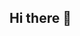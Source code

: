 ## Hi there 👋

<!--# wAtCh!— premalu 2024 (ONLINE) FULLMOVIE FREE ON STREAMINGS

ᴊᴜꜱᴛ ᴀ ꜱᴇᴄᴏɴᴅ ᴀɢᴏ — While several avenues exist to view the highly praised film premalu (2024) online streaming offers a versatile means to access its cinematic wonder From heartfelt songs to buoyant humor this genre-bending work explores the power of friendship to uplift communities during troubling times Directed with nuanced color and vivacious animation lighter moments are blended seamlessly with touching introspection Cinephiles and casual fans alike will find their spirits lifted by this inspirational story of diverse characters joining in solidarity Why not spend an evening immersed in the vibrant world of premalu (2024)? Don't miss out! #premalu Movie

### <a href="http://new.4tv.live/movie/1149791/premalu/watch">Watch Online premalu (2024) Fullmovie Online</a>

### <a href="http://new.4tv.live/movie/1149791/premalu/watch">Online Download premalu (2024) Fullmovie Online HD</a>

<animated-image data-catalyst=""><a href="http://new.4tv.live/movie/1149791/premalu/watch" rel="nofollow" data-target="animated-image.originalLink"><img src="https://camo.githubusercontent.com/917e6ed5c302499242165dcc02bdbce85c075fd21b35918eb9c0b771855261b8/68747470733a2f2f7374617469632e7769787374617469632e636f6d2f6d656469612f6232343966395f61646163386637306662336634356238383639313639366337376465313866337e6d76322e676966" alt="Foo" data-canonical-src="https://static.wixstatic.com/media/b249f9_adac8f70fb3f45b88691696c77de18f3~mv2.gif" style="max-width: 100%; display: inline-block;" data-target="animated-image.originalImage"></a>


LAST UPDATED 13 March, 2024

premalu (2024) is a 1985 American epic coming-of-age period drama film directed by Steven Spielberg and written by Menno Meyjes, based on the Pulitzer Prize–winning 1982 novel of the same name by Alice Walker. It was Spielberg's eighth film as a director, marking a turning point in his career as it was a departure from the summer blockbusters for which he had become known. It was also the first feature film directed by Spielberg for which John Williams did not compose the music. The film instead featuring a score by Quincy Jones, who also produced. The cast stars Whoopi Goldberg in her breakthrough role, with Danny Glover, Oprah Winfrey (in her film debut), Margaret Avery, and Adolph Caesar.

Filmed in Anson and Union counties in North Carolina,the film tells the story of a young African-American girl named Celie Harris and the brutal experiences she endured including domestic violence, incest, child sexual abuse, poverty, racism, and sexism.

The film was a box office success, grossing $98.4 million against a budget of $15 million. The film received acclaim from critics, with particular praise going to its acting (especially Goldberg's performance), direction, screenplay, musical score, and production values. The film was nominated for 11 Academy Awards, including Best Picture, Best Actress for Goldberg, Best Supporting Actress for both Avery and Winfrey, and Best Adapted Screenplay, but did not achieve a single win. It also received four Golden Globe Award nominations, with Goldberg winning Best Actress in a Drama. In 2006, the American Film Institute ranked the film 51st on its list of most inspiring movies.

Despite the success, the film is a source of controversy with many criticizing the film for its negative depiction of African-American males who are all shown as brutally violent. The film was also criticized by some for being ""over-sentimental"" and ""stereotypical"".

WHEN AND WHERE WILL premalu (2024) BE STREAMING?

The new premalu (2024) prequel premalu (2024) will be available for streaming first on Starz for subscribers Later on the movie will also be released on Peacock thanks to the agreement between distributor Lionsgate and the NBC Universal streaming platform Determining the exact arrival date of the movie is a slightly more complex matter Typically Lionsgate movies like John Wick 4 take approximately six months to become available on Starz where they tend to remain for a considerable period As for when Songbirds Snakes will be accessible on Peacock it could take nearly a year after its release although we will only receive confirmation once Lionsgate makes an official announcement However if you wish to watch the movie even earlier you can rent it on Video on Demand (VOD) which will likely be available before the streaming date on Starz

WHERE CAN I STREAM THE ORIGINAL premalu (2024) MOVIES IN THE MEANTIME?

In the meantime you can currently stream all four original premalu (2024) movies on Peacock until the end of November The availability of premalu (2024) movies on Peacock varies depending on the month so make sure to take advantage of the current availability

HOW TO WATCH premalu (2024) 2024 ONLINE:

As of now, the only way to watch premalu (2024) is to head out to a movie theater when it releases on Friday, September 8. You can find a local showing on Fandango. Otherwise, you'll have to wait until it becomes available to rent or purchase on digital platforms like Vudu, Apple, YouTube, and Amazon or available to stream on Max. premalu (2024) is still currently in theaters if you want to experience all the film's twists and turns in a traditional cinema. But there's also now an option to watch the film at home. As of November 25, 2024, premalu (2024) is available on HBO Max. Only those with a subscription to the service can watch the movie. Because the film is distributed by 20th Century Studios, it's one of the last films of the year to head to HBO Max due to a streaming deal in lieu of Disney acquiring 20th Century Studios, as Variety reports. At the end of 2024, 20th Century Studios' films will head to Hulu or Disney+ once they leave theaters.

IS premalu (2024) MOVIE ON NETFLIX, CRUNCHYROLL, HULU, OR AMAZON PRIME

Netflix: premalu (2024) is currently not available on Netflix. However, fans of dark fantasy films can explore other thrilling options such as Doctor Strange to keep themselves entertained.

Crunchyroll: Crunchyroll and Funimation have acquired the rights to distribute premalu (2024) in North America. Stay tuned for its release on the platform in the coming months. In the meantime, indulge in dark fantasy shows like Spider-man to fulfill your entertainment needs.

Hulu: Unfortunately, premalu (2024) is not available for streaming on Hulu. However, Hulu offers a variety of other exciting options like Afro Samurai Resurrection or Ninja Scroll to keep you entertained.

Disney+: premalu (2024) is not currently available for streaming on Disney+. Fans will have to wait until late December, when it is expected to be released on the platform. Disney typically releases its films on Disney+ around 45-60 days after their theatrical release, ensuring an immersive cinematic experience for viewers.

IS premalu (2024) ON AMAZON PRIME VIDEO?

premalu (2024) movie could eventually be available to watch on Prime Video, though it will likely be a paid digital release rather than being included with an Amazon Prime subscription. This means that rather than watching the movie as part of an existing subscription fee, you may have to pay money to rent the movie digitally on Amazon. However, Warner Bros. and Amazon have yet to discuss whether or not this will be the case.

WHEN WILL 'premalu (2024)', BE AVAILABLE ON BLU-RAY AND DVD?

As of right now, we don't know. While the film will eventually land on Blu-ray, DVD, and 4K Ultra HD, Warner Bros has yet to reveal a specific date as to when that would be. The first Nun film also premiered in theaters in early September and was released on Blu-ray and DVD in December. Our best guess is that the sequel will follow a similar path and will be available around the holiday season.

HERE'S HOW TO WATCH 'premalu (2024)' ONLINE STREAMING IN AUSTRALIA & NEW ZEALAND

To watch 'premalu (2024)' for free online streaming in Australia and New Zealand, you can explore options like gomovies.one and gomovies.today, as mentioned in the search results. However, please note that the legality and safety of using such websites may vary, so exercise caution when accessing them. Additionally, you can check if the movie is available on popular streaming platforms like Netflix, Hulu, or Amazon Prime Video, as they often offer a wide selection of movies and TV.

Mark your calendars for July 8th, as that's when premalu (2024) will be available on Disney+. This highly anticipated installment in the franchise is packed with thrilling action and adventure, promising to captivate audiences and leave them craving for more. Captivate audiences and leave them craving for more.

Here is a comprehensive guide on how to watch premalu (2024) online in its entirety from the comfort of your own home. You can access the full movie free of charge on the respected platform known as 123Movies. Immerse yourself in the captivating experience of premalu (2024) by watching it online for free."

Heres How To Watch premalu (2024) Online FullMovie At Home

WATCH— premalu Movie [2024] FullMovie Free Online ON 123MOVIES

WATCH! premalu (2024) (FullMovie) Free Online

WATCH premalu 2024 (Online) Free FullMovie Download HD ON YIFY

[WATCH] premalu Movie (FullMovie) fRee Online on 123movies

premalu (FullMovie) Online Free on 123Movies

Heres How To Watch premalu Free Online At Home

WATCH premalu(free) FULLMOVIE ONLINE ENGLISH/DUB/SUB STREAMING

(premalu) Full Movie Free online premalu

Full Movie 123Movies premalu Full Movie online

premalu Full Movie youtube 123Movies Watch

premalu (2024) Movie Online Full Streaming at

premalu Pelicula Completa

premalu bộ phim đầy đủ

premalu หนังเต็ม

premalu Koko elokuva

premalu volledige film

premalu film complet francais

premalu hel film

premalu cały film

premalu पूरी फिल्म

premalu 完整版

premalu plena filmo

premalu ganzer film deutch

premalu ceo film serbija

premalu cely film zdarma

premalu film completo doblado

premalu completo italiano

premalu free download mp4

Home 123Movies premalu 2024 MP4/720p 1080p

HD 4K Hindi Tamil dubbed filmywap Watch premalu (Spider-Verse

Related Users Queries: Where can i watch premalu (2024) premalu streaming date premalu reddit stream premalu Full Movie premalu Full Movie premalu Full Movie What demographic watches premalu ? What is the plot in premalu ? What characters are going to be in premalu movie? How is premalu doing in the box office? premalu —Watch Online At Home Watch premalu (2024) HD For Free premalu streaming: watch online 'premalu ': Where to Watch Online and Play [.WATCH.]full premalu (2024) FullMovie Free On Streamings Watch premalu 2024 - Power Automate Ideas premalu | In Theaters & Streaming Now Watch premalu 2024 (.FullMovie.) Free Watch premalu (Free) FullMovie Online At Home [.WATCH.] premalu (2024) FullMovie Free How to Watch premalu WATCH! premalu (FullMovie) Free Online Here’s How To Watch 'premalu ’ Free Online At Home Where to Watch and Stream 'premalu ’ Online WATCH premalu (FullMovie) Free Online on How to Watch 'premalu ’ Online premalu (2024) [WATCH]—premalu Online 'premalu ': How To Watch Online Where to Watch premalu Movie Online Watch premalu 2024 (.FullMovie.) Free Online on 123Movie How to Watch 'premalu ’ Movie Online How to watch premalu online now: Peacock premalu - Online Game How To Watch premalu Online And Stream premalu Game [Unblocked] | Play Online How to Watch premalu Now Play premalu Game Online How to watch premalu 2024 Is it streaming? [WATCH-FREE] premalu 2024 Full Movie Here’S HOW To Watch :: premalu :: OnLine Available in USA premalu ~ (2024) FullMovie Watch 'premalu ’ Online: A Guide to watch free at home [Where to Watch] premalu (2024) FullMovie Fr premalu (2024) Stream and Watch Online premalu - premalu watch premalu online Full Movie free premalu Game Â· Play Online For Free How to stream premalu Online for Free Watch premalu online: Netflix, Hulu, Prime & Disney+ How to watch premalu At Home Free premalu 4K HD Streaming premalu 1080p Download How To Watch premalu Here’s Where To [WATCH]! premalu (2024) How to watch and stream premalu Download premalu MP4 Parent reviews for premalu Movie When Will premalu (2024) Be Streaming On [Official] Watch! premalu FullMovie Free premalu 2024 Full Movie Streaming¡ premalu is playing now in theaters worldwide

(2024) Free Online Streaming at Home Watch premalu Free Online Streaming 123Movies Where Watch Spider-Man: Across the

premalu 2024 Free Online Streaming At home 123Movies premalu (2024) Free: 'premalu' Crosses $850 Million Globally in 10 Days.

Sale Hobe Dua Roilo

premalu full movie

premalu full movie where to watch premalu full movie in hindi bilibili premalu full movie free reddit premalu full movie hd premalu full movie dailymotion

premalu download online on Reddit.Thanks


**Here are some ideas to get you started:**

🙋‍♀️ A short introduction - what is your organization all about?
🌈 Contribution guidelines - how can the community get involved?
👩‍💻 Useful resources - where can the community find your docs? Is there anything else the community should know?
🍿 Fun facts - what does your team eat for breakfast?
🧙 Remember, you can do mighty things with the power of [Markdown](https://docs.github.com/github/writing-on-github/getting-started-with-writing-and-formatting-on-github/basic-writing-and-formatting-syntax)
-->
